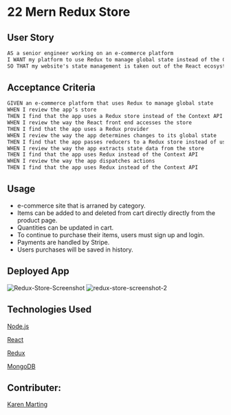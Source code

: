 
# 22 Mern Redux Store


## User Story

```md
AS a senior engineer working on an e-commerce platform
I WANT my platform to use Redux to manage global state instead of the Context API
SO THAT my website's state management is taken out of the React ecosystem
```

## Acceptance Criteria

```md
GIVEN an e-commerce platform that uses Redux to manage global state
WHEN I review the app’s store
THEN I find that the app uses a Redux store instead of the Context API
WHEN I review the way the React front end accesses the store
THEN I find that the app uses a Redux provider
WHEN I review the way the app determines changes to its global state
THEN I find that the app passes reducers to a Redux store instead of using the Context API
WHEN I review the way the app extracts state data from the store
THEN I find that the app uses Redux instead of the Context API
WHEN I review the way the app dispatches actions
THEN I find that the app uses Redux instead of the Context API
```
## Usage

- e-commerce site that is arraned by category.
- Items can be added to and deleted from cart directly directly from the product page.
- Quantities can be updated in cart.
- To continue to purchase their items, users must sign up and login.
- Payments are handled by Stripe.
- Users purchases will be saved in history.

## Deployed App

![Redux-Store-Screenshot](https://user-images.githubusercontent.com/82725636/138528262-09d67fa1-2781-4c47-a609-049852146be0.png)
![redux-store-screenshot-2](https://user-images.githubusercontent.com/82725636/138528450-e81eda75-8733-4100-a278-fad68ba8446a.png)


## Technologies Used

<p><a href=https://node.js.org>Node.js</a></p>
<p><a href=https://react.js.org>React</a></p>
<p><a href=https://redux.js.org>Redux</a></p>
<p><a href=https://mogodb.com>MongoDB</a></p>

## Contributer:

 <a href=https://github.com/Kanema2021>Karen Marting</a>
